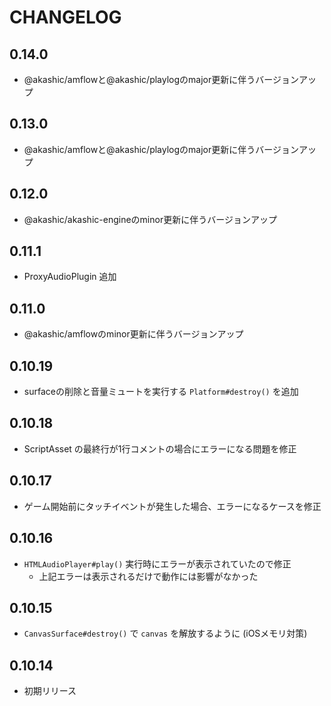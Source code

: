 # CHANGELOG

## 0.14.0
* @akashic/amflowと@akashic/playlogのmajor更新に伴うバージョンアップ

## 0.13.0
* @akashic/amflowと@akashic/playlogのmajor更新に伴うバージョンアップ

## 0.12.0
* @akashic/akashic-engineのminor更新に伴うバージョンアップ

## 0.11.1
* ProxyAudioPlugin 追加

## 0.11.0
* @akashic/amflowのminor更新に伴うバージョンアップ

## 0.10.19
* surfaceの削除と音量ミュートを実行する `Platform#destroy()` を追加

## 0.10.18
* ScriptAsset の最終行が1行コメントの場合にエラーになる問題を修正

## 0.10.17
* ゲーム開始前にタッチイベントが発生した場合、エラーになるケースを修正

## 0.10.16
* `HTMLAudioPlayer#play()` 実行時にエラーが表示されていたので修正
  * 上記エラーは表示されるだけで動作には影響がなかった

## 0.10.15
* `CanvasSurface#destroy()` で `canvas` を解放するように (iOSメモリ対策)

## 0.10.14
* 初期リリース
